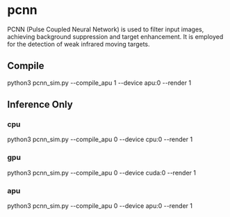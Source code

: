 # pcnn
PCNN (Pulse Coupled Neural Network) is used to filter input images, achieving background suppression and target enhancement. It is employed for the detection of weak infrared moving targets.

## Compile 
python3 pcnn_sim.py --compile_apu 1 --device apu:0  --render 1

## Inference Only 

### cpu
python3 pcnn_sim.py --compile_apu 0 --device cpu:0  --render 1

### gpu
python3 pcnn_sim.py --compile_apu 0 --device cuda:0  --render 1

### apu
python3 pcnn_sim.py --compile_apu 0 --device apu:0  --render 1